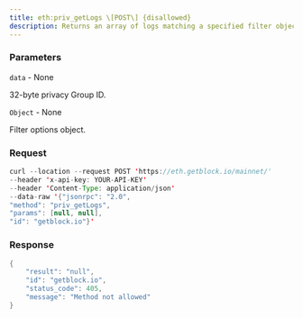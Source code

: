 ```yaml
---
title: eth:priv_getLogs \[POST\] {disallowed}
description: Returns an array of logs matching a specified filter object.For private contracts, priv_getLogs is the same as eth_getLogs forpublic contracts except there is no automatic log bloom caching forprivate contracts.
---
```


### Parameters


`data` - None

32-byte privacy Group ID.

`Object` - None

Filter options object.

### Request

``` java
curl --location --request POST 'https://eth.getblock.io/mainnet/' 
--header 'x-api-key: YOUR-API-KEY' 
--header 'Content-Type: application/json' 
--data-raw '{"jsonrpc": "2.0",
"method": "priv_getLogs",
"params": [null, null],
"id": "getblock.io"}'
```

###  Response

``` java
{
    "result": "null",
    "id": "getblock.io",
    "status_code": 405,
    "message": "Method not allowed"
}
```

